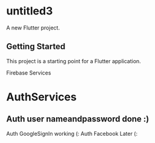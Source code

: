 # untitled3

A new Flutter project.

## Getting Started

This project is a starting point for a Flutter application.

Firebase Services
# AuthServices

## Auth user nameandpassword done :)

Auth GoogleSignIn  working (:
Auth Facebook Later (:
